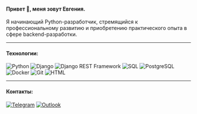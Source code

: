 #### Привет 👋, меня зовут Евгения.

Я начинающий Python-разработчик, стремящийся к профессиональному развитию и приобретению практического опыта в сфере backend-разработки.
______________________________________________________________________
#### Технологии:
![Python](https://img.shields.io/badge/Python-2C2E5B?logo=python&logoColor=yellow&color=306998)
![Django](https://img.shields.io/badge/Django-green?logo=django&color=green)
![Django REST Framework](https://img.shields.io/badge/Django_REST_Framework-green?logo=django&color=green)
![SQL](https://img.shields.io/badge/SQL-orange?logo=sql&color=orange)
![PostgreSQL](https://img.shields.io/badge/PostgreSQL-blue?logo=postgresql&color=grey)
![Docker](https://img.shields.io/badge/Docker-blue?logo=docker&color=grey)
![Git](https://img.shields.io/badge/Git-black?logo=git&color=black)
![HTML](https://img.shields.io/badge/HTML-orange?logo=html5&color=grey)
_____________________________________________________________________
#### Контакты:
[![Telegram](https://img.shields.io/badge/-Telegram-003f5c?style=for-the-badge&logo=telegram)](https://t.me/eva_bogd)
[![Outlook](https://img.shields.io/badge/-outlook-1e90ff?style=for-the-badge&logo=microsoftoutlook)](mailto:eva_bogd@outlook.com)
